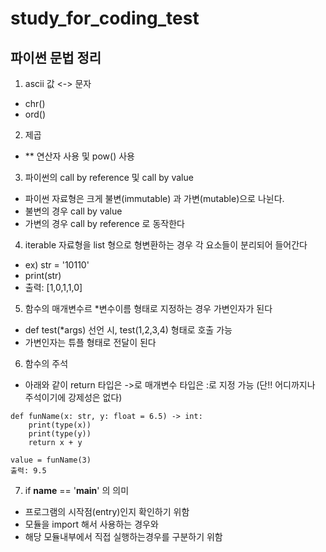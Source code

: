 # study_for_coding_test


파이썬 문법 정리
----------
1. ascii 값 <-> 문자
 + chr()
 + ord()
2. 제곱
 + ** 연산자 사용 및 pow() 사용
3. 파이썬의 call by reference 및 call by value
 + 파이썬 자료형은 크게 불변(immutable) 과 가변(mutable)으로 나뉜다.
 + 불변의 경우 call by value
 + 가변의 경우 call by reference 로 동작한다
4. iterable 자료형을 list 형으로 형변환하는 경우 각 요소들이 분리되어 들어간다
 + ex) str = '10110' 
 + print(str)
 + 출력: [1,0,1,1,0]
5. 함수의 매개변수르 *변수이름 형태로 지정하는 경우 가변인자가 된다
 + def test(*args) 선언 시, test(1,2,3,4) 형태로 호출 가능
 + 가변인자는 튜플 형태로 전달이 된다
6. 함수의 주석
 + 아래와 같이 return 타입은 ->로 매개변수 타입은 :로 지정 가능 (단!! 어디까지나 주석이기에 강제성은 없다)
```
def funName(x: str, y: float = 6.5) -> int:
    print(type(x))
    print(type(y))
    return x + y

value = funName(3)
출력: 9.5
```
7. if __name__ == '__main__' 의 의미
 + 프로그램의 시작점(entry)인지 확인하기 위함
 + 모듈을 import 해서 사용하는 경우와
 + 해당 모듈내부에서 직접 실행하는경우를 구분하기 위함
